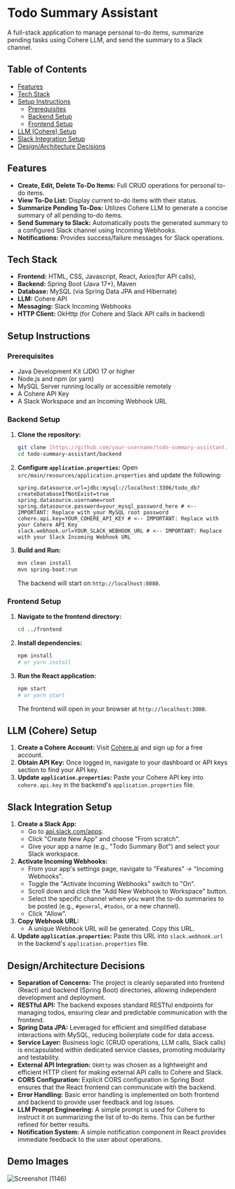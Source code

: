 # Todo Summary Assistant

A full-stack application to manage personal to-do items, summarize pending tasks using Cohere LLM, and send the summary to a Slack channel.

## Table of Contents

* [Features](#features)
* [Tech Stack](#tech-stack)
* [Setup Instructions](#setup-instructions)
    * [Prerequisites](#prerequisites)
    * [Backend Setup](#backend-setup)
    * [Frontend Setup](#frontend-setup)
* [LLM (Cohere) Setup](#llm-cohere-setup)
* [Slack Integration Setup](#slack-integration-setup)
* [Design/Architecture Decisions](#designarchitecture-decisions)


## Features

* **Create, Edit, Delete To-Do Items:** Full CRUD operations for personal to-do items.
* **View To-Do List:** Display current to-do items with their status.
* **Summarize Pending To-Dos:** Utilizes Cohere LLM to generate a concise summary of all pending to-do items.
* **Send Summary to Slack:** Automatically posts the generated summary to a configured Slack channel using Incoming Webhooks.
* **Notifications:** Provides success/failure messages for Slack operations.

## Tech Stack

* **Frontend:** HTML, CSS, Javascript, React, Axios(for API calls), 
* **Backend:** Spring Boot (Java 17+), Maven
* **Database:** MySQL (via Spring Data JPA and Hibernate)
* **LLM:** Cohere API
* **Messaging:** Slack Incoming Webhooks
* **HTTP Client:** OkHttp (for Cohere and Slack API calls in backend)

## Setup Instructions

### Prerequisites

* Java Development Kit (JDK) 17 or higher
* Node.js and npm (or yarn)
* MySQL Server running locally or accessible remotely
* A Cohere API Key
* A Slack Workspace and an Incoming Webhook URL

### Backend Setup

1.  **Clone the repository:**
    ```bash
    git clone [https://github.com/your-username/todo-summary-assistant.git](https://github.com/your-username/todo-summary-assistant.git)
    cd todo-summary-assistant/backend
    ```
2.  **Configure `application.properties`:**
    Open `src/main/resources/application.properties` and update the following:
    ```properties
    spring.datasource.url=jdbc:mysql://localhost:3306/todo_db?createDatabaseIfNotExist=true
    spring.datasource.username=root
    spring.datasource.password=your_mysql_password_here # <-- IMPORTANT: Replace with your MySQL root password
    cohere.api.key=YOUR_COHERE_API_KEY # <-- IMPORTANT: Replace with your Cohere API Key
    slack.webhook.url=YOUR_SLACK_WEBHOOK_URL # <-- IMPORTANT: Replace with your Slack Incoming Webhook URL
    ```
3.  **Build and Run:**
    ```bash
    mvn clean install
    mvn spring-boot:run
    ```
    The backend will start on `http://localhost:8080`.

### Frontend Setup

1.  **Navigate to the frontend directory:**
    ```bash
    cd ../frontend
    ```
2.  **Install dependencies:**
    ```bash
    npm install
    # or yarn install
    ```
3.  **Run the React application:**
    ```bash
    npm start
    # or yarn start
    ```
    The frontend will open in your browser at `http://localhost:3000`.

## LLM (Cohere) Setup

1.  **Create a Cohere Account:** Visit [Cohere.ai](https://cohere.ai/) and sign up for a free account.
2.  **Obtain API Key:** Once logged in, navigate to your dashboard or API keys section to find your API key.
3.  **Update `application.properties`:** Paste your Cohere API key into `cohere.api.key` in the backend's `application.properties` file.

## Slack Integration Setup

1.  **Create a Slack App:**
    * Go to [api.slack.com/apps](https://api.slack.com/apps).
    * Click "Create New App" and choose "From scratch".
    * Give your app a name (e.g., "Todo Summary Bot") and select your Slack workspace.
2.  **Activate Incoming Webhooks:**
    * From your app's settings page, navigate to "Features" -> "Incoming Webhooks".
    * Toggle the "Activate Incoming Webhooks" switch to "On".
    * Scroll down and click the "Add New Webhook to Workspace" button.
    * Select the specific channel where you want the to-do summaries to be posted (e.g., `#general`, `#todos`, or a new channel).
    * Click "Allow".
3.  **Copy Webhook URL:**
    * A unique Webhook URL will be generated. Copy this URL.
4.  **Update `application.properties`:** Paste this URL into `slack.webhook.url` in the backend's `application.properties` file.

## Design/Architecture Decisions

* **Separation of Concerns:** The project is cleanly separated into frontend (React) and backend (Spring Boot) directories, allowing independent development and deployment.
* **RESTful API:** The backend exposes standard RESTful endpoints for managing todos, ensuring clear and predictable communication with the frontend.
* **Spring Data JPA:** Leveraged for efficient and simplified database interactions with MySQL, reducing boilerplate code for data access.
* **Service Layer:** Business logic (CRUD operations, LLM calls, Slack calls) is encapsulated within dedicated service classes, promoting modularity and testability.
* **External API Integration:** `OkHttp` was chosen as a lightweight and efficient HTTP client for making external API calls to Cohere and Slack.
* **CORS Configuration:** Explicit CORS configuration in Spring Boot ensures that the React frontend can communicate with the backend.
* **Error Handling:** Basic error handling is implemented on both frontend and backend to provide user feedback and log issues.
* **LLM Prompt Engineering:** A simple prompt is used for Cohere to instruct it on summarizing the list of to-do items. This can be further refined for better results.
* **Notification System:** A simple notification component in React provides immediate feedback to the user about operations.

## Demo Images

![Screenshot (1146)](https://github.com/user-attachments/assets/53fe53e3-b527-4659-9ab6-b462ae034fbd)

